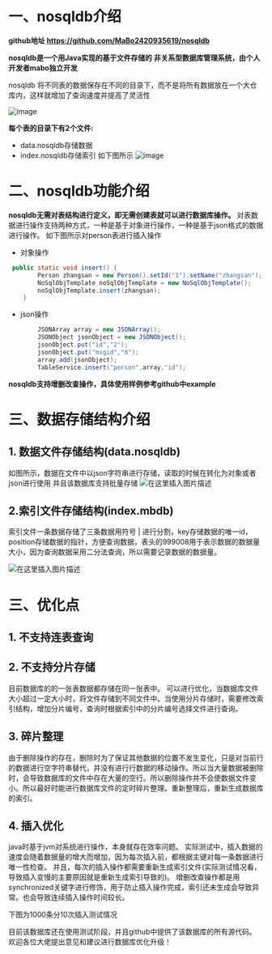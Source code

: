 


# 一、nosqldb介绍
**github地址   https://github.com/MaBo2420935619/nosqldb**

**nosqldb是一个用Java实现的基于文件存储的 非关系型数据库管理系统，由个人开发者mabo独立开发**

nosqldb 将不同表的数据保存在不同的目录下，而不是将所有数据放在一个大仓库内，这样就增加了查询速度并提高了灵活性

![image](https://img-blog.csdnimg.cn/img_convert/c5df7e16c7df2f26bf6ed10c93c1bb80.png)


**每个表的目录下有2个文件:**

 - data.nosqldb存储数据
 - index.nosqldb存储索引
如下图所示
![image](https://img-blog.csdnimg.cn/c15b0fe322a342f18e598e3f7da57228.png)




# 二、nosqldb功能介绍
**nosqldb无需对表结构进行定义，即无需创建表就可以进行数据库操作。**
对表数据进行操作支持两种方式，一种是基于对象进行操作，一种是基于json格式的数据进行操作。
如下图所示对person表进行插入操作

 - 对象操作

```java
 public static void insert() {
        Person zhangsan = new Person().setId("1").setName("zhangsan");
        NoSqlObjTemplate noSqlObjTemplate = new NoSqlObjTemplate();
        noSqlObjTemplate.insert(zhangsan);
    }
```

 - json操作

```java
 		JSONArray array = new JSONArray();
        JSONObject jsonObject = new JSONObject();
        jsonObject.put("id","2");
        jsonObject.put("msgid","6");
        array.add(jsonObject);
        TableService.insert("person",array,"id");
```

**nosqldb支持增删改查操作，具体使用样例参考github中example**

# 三、数据存储结构介绍

## 1. 数据文件存储结构(data.nosqldb)
如图所示，数据在文件中以json字符串进行存储，读取的时候在转化为对象或者json进行使用
并且该数据库支持批量存储
![在这里插入图片描述](https://img-blog.csdnimg.cn/e2ab4cf0995043db8f855600f08c00e2.png)


##  2.索引文件存储结构(index.mbdb)
索引文件一条数据存储了三条数据用符号 | 进行分割，key存储数据的唯一id，position存储数据的指针，方便查询数据，表头的999008用于表示数据的数据量大小，因为查询数据采用二分法查询，所以需要记录数据的数据量。

![在这里插入图片描述](https://img-blog.csdnimg.cn/e827bd6a31a34982a72ebd25cfe8012f.png)

#  三、优化点
## 1. 不支持连表查询
## 2. 不支持分片存储
目前数据库的的一张表数据都存储在同一张表中。
可以进行优化，当数据库文件大小超过一定大小时，将文件存储到不同文件中。当使用分片存储时，需要修改索引结构，增加分片编号，查询时根据索引中的分片编号选择文件进行查询。
## 3. 碎片整理
 由于删除操作的存在，删除时为了保证其他数据的位置不发生变化，只是对当前行的数据进行空字符串替代，并没有进行行数据的移动操作。所以当大量数据被删除时，会导致数据库的文件中存在大量的空行。所以删除操作并不会使数据文件变小。所以最好时能进行数据库文件的定时碎片整理。重新整理后，重新生成数据库的索引。
## 4. 插入优化
java时基于jvm对系统进行操作，本身就存在效率问题。
实际测试中，插入数据的速度会随着数据量的增大而增加，因为每次插入前，都根据主键对每一条数据进行唯一性检查。
并且，每次的插入操作都需要重新生成索引文件(实际测试情况看，导致插入变慢的主要原因就是重新生成索引导致的)。
增删改查操作都是用synchronized关键字进行修饰，用于防止插入操作完成，索引还未生成会导致异常。也会导致连续插入操作时间较长。

下图为1000条分10次插入测试情况

目前该数据库还在使用测试阶段，并且github中提供了该数据库的所有源代码。
欢迎各位大佬提出意见和建议进行数据库优化升级！
